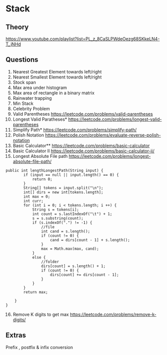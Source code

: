 # Stack



## Theory

https://www.youtube.com/playlist?list=PL_z_8CaSLPWdeOezg68SKkeLN4-T_jNHd


## Questions

1. Nearest Greatest Element towards left/right
2. Nearest Smallest  Element towards left/right
3. Stock span
4. Max area under histogram
5. Max area of rectangle in a binary matrix
6. Rainwater trapping
7. Min Stack
8. Celebrity Problem
9. Valid Parentheses https://leetcode.com/problems/valid-parentheses
10. Longest Valid Paratheses* https://leetcode.com/problems/longest-valid-parentheses
11. Simplify Path* https://leetcode.com/problems/simplify-path/
12. Polish Notation https://leetcode.com/problems/evaluate-reverse-polish-notation
13. Basic Calculator** https://leetcode.com/problems/basic-calculator
14. Basic Calculator II https://leetcode.com/problems/basic-calculator-ii/
15. Longest Absolute File path https://leetcode.com/problems/longest-absolute-file-path/

``` 
public int lengthLongestPath(String input) {
        if (input == null || input.length() == 0) {
            return 0;
        }
        String[] tokens = input.split("\n");
        int[] dirs = new int[tokens.length];
        int max = 0;
        int curr;
        for (int i = 0; i < tokens.length; i ++) {
            String s = tokens[i];
            int count = s.lastIndexOf("\t") + 1;
            s = s.substring(count);
            if (s.indexOf(".") != -1) {
                //file
                int cand = s.length();
                if (count != 0) {
                    cand = dirs[count - 1] + s.length();
                }
                max = Math.max(max, cand);
            }
            else {
                //folder
                dirs[count] = s.length() + 1;
                if (count != 0) {
                    dirs[count] += dirs[count - 1];
                }
            }
        }
        return max;
        
    }
} 
```

16. Remove K digits to get max https://leetcode.com/problems/remove-k-digits/



## Extras 

Prefix , postfix & infix conversion
